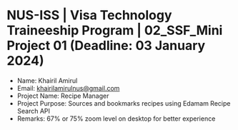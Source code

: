 # NUS-ISS | Visa Technology Traineeship Program | 02_SSF_Mini Project 01 (Deadline: 03 January 2024)

- Name: Khairil Amirul
- Email: khairilamirulnus@gmail.com
- Project Name: Recipe Manager
- Project Purpose: Sources and bookmarks recipes using Edamam Recipe Search API 
- Remarks: 67% or 75% zoom level on desktop for better experience
